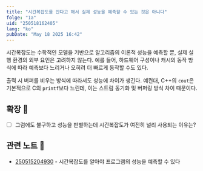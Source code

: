 ```yaml
---
title: "시간복잡도를 안다고 해서 실제 성능을 예측할 수 있는 것은 아니다"
folge: "1a"
uid: "250518162405"
lang: "ko"
pubDate: "May 18 2025 16:42"
---
```


시간복잡도는 수학적인 모델을 기반으로 알고리즘의 이론적 성능을 예측할 뿐, 실제 실행 환경의 외부 요인은 고려하지 않는다. 예를 들어, 하드웨어 구성이나 캐시의 동작 방식에 따라 예측보다 느리거나 오히려 더 빠르게 동작할 수도 있다.

출력 시 버퍼를 비우는 방식에 따라서도 성능에 차이가 생긴다. 예컨대, C++의 `cout`은 기본적으로 C의 `printf`보다 느린데, 이는 스트림 동기화 및 버퍼링 방식 차이 때문이다.

## 확장 🌱
- [ ] 그럼에도 불구하고 성능을 판별하는데 시간복잡도가 여전히 널리 사용되는 이유는?

## 관련 노트 📘
- [250515204930](/note/250515204930) - 시간복잡도를 알아야 프로그램의 성능을 예측할 수 있다
